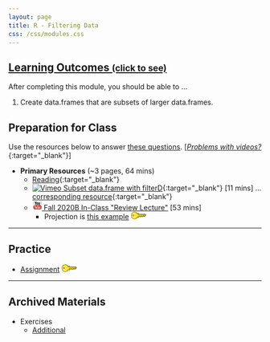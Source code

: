 ```yaml
---
layout: page
title: R - Filtering Data
css: /css/modules.css
---
```


<div class="panel-group-ILOs">
  <div class="panel panel-default">
    <div class="panel-heading">
      <h2 class="panel-title">
        <a data-toggle="collapse" href="#ILOs">Learning Outcomes <small>(click to see)</small></a>
      </h2>
    </div>
    <div id="ILOs" class="panel-collapse collapse">
      <div class="panel-body">
<p>After completing this module, you should be able to ...</p>

<ol>
  <li>Create data.frames that are subsets of larger data.frames.</li>
</ol>
      </div>
    </div>
  </div>
</div>

## Preparation for Class

Use the resources below to answer [these questions](Prep/RFilter). [[*Problems with videos?*](../resources/FAQs/videos){:target="_blank"}]

* **Primary Resources** (~3 pages, 64 mins)
  * [Reading](http://derekogle.com/Book107/RFilter.html){:target="_blank"}
  * [![Vimeo](../img/dhovid.png) Subset data.frame with filterD](https://vimeo.com/439447290){:target="_blank"} [11 mins] ... [corresponding resource](HO/Penguins.html#RFilter){:target="_blank"}
  * [![YouTube](../img/youtube.png) Fall 2020B In-Class "Review Lecture"](https://youtu.be/cWKqQchaKR4) [53 mins]
    * Projection is [this example](CE/RFilter_CExmpl) [![Decoration](../img/key.png)](CE/KEY_RFilter_CExmpl)

----

## Practice

* [Assignment](CE/RFilter_CE1) [![Decoration](../img/key.png)](CE/KEY_RFilter_CE)

----

## Archived Materials

* Exercises
  * [Additional](CE/RFilter_CE2)
